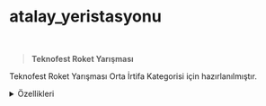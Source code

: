 # atalay_yeristasyonu

<br>

> **Teknofest Roket Yarışması**

Teknofest Roket Yarışması Orta İrtifa Kategorisi için hazırlanılmıştır.

<details>
<summary>Özellikleri</summary>
 
-  
- 
- 
- 
- 
</details>

<img src="">
